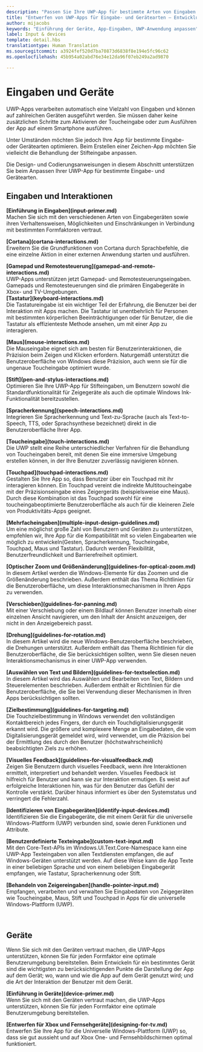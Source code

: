 ```yaml
---
description: "Passen Sie Ihre UWP-App für bestimmte Arten von Eingaben und Geräten an. Nutzen Sie die Vorteile von Touch- und Sprachbefehlen. Führen Sie Ihre Apps auf Xbox, Telefonen und sogar dem Fernseher aus."
title: "Entwerfen von UWP-Apps für Eingabe- und Gerätearten – Entwicklung von Windows-Apps"
author: mijacobs
keywords: "Einführung der Geräte, App-Eingaben, UWP-Anwendung anpassen"
label: Input & devices
template: detail.hbs
translationtype: Human Translation
ms.sourcegitcommit: a3924fef520d7ba70873d6838f8e194e5fc96c62
ms.openlocfilehash: 45b954a02abd76e34e12da96f07eb249a2ad9870

---
```

# <a name="inputs-and-devices"></a>Eingaben und Geräte

<link rel="stylesheet" href="https://az835927.vo.msecnd.net/sites/uwp/Resources/css/custom.css"> 

UWP-Apps verarbeiten automatisch eine Vielzahl von Eingaben und können auf zahlreichen Geräten ausgeführt werden. Sie müssen daher keine zusätzlichen Schritte zum Aktivieren der Toucheingabe oder zum Ausführen der App auf einem Smartphone ausführen. 

Unter Umständen möchten Sie jedoch Ihre App für bestimmte Eingabe- oder Gerätearten optimieren. Beim Erstellen einer Zeichen-App möchten Sie vielleicht die Behandlung der Stifteingabe anpassen. 

Die Design- und Codierungsanweisungen in diesem Abschnitt unterstützen Sie beim Anpassen Ihrer UWP-App für bestimmte Eingabe- und Gerätearten. 

## <a name="inputs-and-interactions"></a>Eingaben und Interaktionen

<div class="side-by-side">
<div class="side-by-side-content">
  <div class="side-by-side-content-left">
<p><b>[Einführung in Eingaben](input-primer.md)</b><br/> Machen Sie sich mit den verschiedenen Arten von Eingabegeräten sowie ihren Verhaltensweisen, Möglichkeiten und Einschränkungen in Verbindung mit bestimmten Formfaktoren vertraut.   
</p>
  </div>
  <div class="side-by-side-content-right">
<p><b>[Cortana](cortana-interactions.md) </b><br/> Erweitern Sie die Grundfunktionen von Cortana durch Sprachbefehle, die eine einzelne Aktion in einer externen Anwendung starten und ausführen.   
</p>
  </div>
</div>
</div>

<div class="side-by-side">
<div class="side-by-side-content">
  <div class="side-by-side-content-left">
<b>[Gamepad und Remotesteuerung](gamepad-and-remote-interactions.md)</b><br/>UWP-Apps unterstützen jetzt Gamepad- und Remotesteuerungseingaben. Gamepads und Remotesteuerungen sind die primären Eingabegeräte in Xbox- und TV-Umgebungen.  
  </div>
  <div class="side-by-side-content-right">
<b>[Tastatur](keyboard-interactions.md)</b><br/>Die Tastatureingabe ist ein wichtiger Teil der Erfahrung, die Benutzer bei der Interaktion mit Apps machen. Die Tastatur ist unentbehrlich für Personen mit bestimmten körperlichen Beeinträchtigungen oder für Benutzer, die die Tastatur als effizienteste Methode ansehen, um mit einer App zu interagieren.  
  </div>
</div>
</div>
<div class="side-by-side">
<div class="side-by-side-content">
  <div class="side-by-side-content-left">
<p><b>[Maus](mouse-interactions.md)</b><br/>Die Mauseingabe eignet sich am besten für Benutzerinteraktionen, die Präzision beim Zeigen und Klicken erfordern. Naturgemäß unterstützt die Benutzeroberfläche von Windows diese Präzision, auch wenn sie für die ungenaue Toucheingabe optimiert wurde.
</p>
  </div>
  <div class="side-by-side-content-right">
<p><b>[Stift](pen-and-stylus-interactions.md)</b><br/>Optimieren Sie Ihre UWP-App für Stifteingaben, um Benutzern sowohl die Standardfunktionalität für Zeigegeräte als auch die optimale Windows Ink-Funktionalität bereitzustellen.   
</p>
  </div>
</div>
</div>

<div class="side-by-side">
<div class="side-by-side-content">
  <div class="side-by-side-content-left">
<p><b>[Spracherkennung](speech-interactions.md)</b><br/>Integrieren Sie Spracherkennung und Text-zu-Sprache (auch als Text-to-Speech, TTS, oder Sprachsynthese bezeichnet) direkt in die Benutzeroberfläche Ihrer App.
</p>
  </div>
  <div class="side-by-side-content-right">
<p><b>[Toucheingabe](touch-interactions.md)</b><br/>Die UWP stellt eine Reihe unterschiedlicher Verfahren für die Behandlung von Toucheingaben bereit, mit denen Sie eine immersive Umgebung erstellen können, in der Ihre Benutzer zuverlässig navigieren können.
</p>
  </div>
</div>
</div>

<div class="side-by-side">
<div class="side-by-side-content">
  <div class="side-by-side-content-left">
<p><b>[Touchpad](touchpad-interactions.md)  </b><br/>Gestalten Sie Ihre App so, dass Benutzer über ein Touchpad mit ihr interagieren können. Ein Touchpad vereint die indirekte Multitoucheingabe mit der Präzisionseingabe eines Zeigergeräts (beispielsweise eine Maus). Durch diese Kombination ist das Touchpad sowohl für eine toucheingabeoptimierte Benutzeroberfläche als auch für die kleineren Ziele von Produktivitäts-Apps geeignet.
</p>
  </div>
  <div class="side-by-side-content-right">
<p><b>[Mehrfacheingaben](multiple-input-design-guidelines.md)  </b><br/>Um eine möglichst große Zahl von Benutzern und Geräten zu unterstützen, empfehlen wir, Ihre App für die Kompatibilität mit so vielen Eingabearten wie möglich zu entwickeln(Gesten, Spracherkennung, Toucheingabe, Touchpad, Maus und Tastatur). Dadurch werden Flexibilität, Benutzerfreundlichkeit und Barrierefreiheit optimiert.
</p>
  </div>
</div>
</div>

<div class="side-by-side">
<div class="side-by-side-content">
  <div class="side-by-side-content-left">
<p><b>[Optischer Zoom und Größenänderung](guidelines-for-optical-zoom.md)</b><br/>In diesem Artikel werden die Windows-Elemente für das Zoomen und die Größenänderung beschrieben. Außerdem enthält das Thema Richtlinien für die Benutzeroberfläche, um diese Interaktionsmechanismen in Ihren Apps zu verwenden.
</p>
  </div>
  <div class="side-by-side-content-right">
<p><b>[Verschieben](guidelines-for-panning.md)</b><br/>Mit einer Verschiebung oder einem Bildlauf können Benutzer innerhalb einer einzelnen Ansicht navigieren, um den Inhalt der Ansicht anzuzeigen, der nicht in den Anzeigebereich passt.  
</p>
  </div>
</div>
</div>

<div class="side-by-side">
<div class="side-by-side-content">
  <div class="side-by-side-content-left">
<p><b>[Drehung](guidelines-for-rotation.md)</b><br/> In diesem Artikel wird die neue Windows-Benutzeroberfläche beschrieben, die Drehungen unterstützt. Außerdem enthält das Thema Richtlinien für die Benutzeroberfläche, die Sie berücksichtigen sollten, wenn Sie diesen neuen Interaktionsmechanismus in einer UWP-App verwenden.
</p>
  </div>
  <div class="side-by-side-content-right">
<p><b>[Auswählen von Text und Bildern](guidelines-for-textselection.md)</b><br/>In diesem Artikel wird das Auswählen und Bearbeiten von Text, Bildern und Steuerelementen beschrieben. Außerdem enthält er Richtlinien für die Benutzeroberfläche, die Sie bei Verwendung dieser Mechanismen in Ihren Apps berücksichtigen sollten.
</p>
  </div>
</div>
</div>

<div class="side-by-side">
<div class="side-by-side-content">
  <div class="side-by-side-content-left">
<p><b>[Zielbestimmung](guidelines-for-targeting.md)</b><br/>Die Touchzielbestimmung in Windows verwendet den vollständigen Kontaktbereich jedes Fingers, der durch ein Touchdigitalisierungsgerät erkannt wird. Die größere und komplexere Menge an Eingabedaten, die vom Digitalisierungsgerät gemeldet wird, wird verwendet, um die Präzision bei der Ermittlung des durch den Benutzer (höchstwahrscheinlich) beabsichtigten Ziels zu erhöhen.
</p>
  </div>
  <div class="side-by-side-content-right">
<p><b>[Visuelles Feedback](guidelines-for-visualfeedback.md)</b><br/>Zeigen Sie Benutzern durch visuelles Feedback, wenn ihre Interaktionen ermittelt, interpretiert und behandelt werden. Visuelles Feedback ist hilfreich für Benutzer und kann sie zur Interaktion ermutigen. Es weist auf erfolgreiche Interaktionen hin, was für den Benutzer das Gefühl der Kontrolle verstärkt. Darüber hinaus informiert es über den Systemstatus und verringert die Fehlerzahl.  
</p>
  </div>
</div>
</div>

<div class="side-by-side">
<div class="side-by-side-content">
  <div class="side-by-side-content-left">
<p><b>[Identifizieren von Eingabegeräten](identify-input-devices.md)</b><br/>Identifizieren Sie die Eingabegeräte, die mit einem Gerät für die universelle Windows-Plattform (UWP) verbunden sind, sowie deren Funktionen und Attribute. 
</p>
  </div>
  <div class="side-by-side-content-right">
<p><b>[Benutzerdefinierte Texteingabe](custom-text-input.md)</b><br/>Mit den Core-Text-APIs im Windows.UI.Text.Core-Namespace kann eine UWP-App Texteingaben von allen Textdiensten empfangen, die auf Windows-Geräten unterstützt werden. Auf diese Weise kann die App Texte in einer beliebigen Sprache und von einem beliebigen Eingabegerät empfangen, wie Tastatur, Spracherkennung oder Stift.
</p>
  </div>
</div>
</div>

<div class="side-by-side">
<div class="side-by-side-content">
  <div class="side-by-side-content-left">
<p><b>[Behandeln von Zeigereingaben](handle-pointer-input.md)</b><br/>Empfangen, verarbeiten und verwalten Sie Eingabedaten von Zeigegeräten wie Toucheingabe, Maus, Stift und Touchpad in Apps für die universelle Windows-Plattform (UWP).
</p>
  </div>
  <div class="side-by-side-content-right">
<p><b></b><br/>   
</p>
  </div>
</div>
</div>


## <a name="devices"></a>Geräte

Wenn Sie sich mit den Geräten vertraut machen, die UWP-Apps unterstützen, können Sie für jeden Formfaktor eine optimale Benutzerumgebung bereitstellen. Beim Entwickeln für ein bestimmtes Gerät sind die wichtigsten zu berücksichtigenden Punkte die Darstellung der App auf dem Gerät; wo, wann und wie die App auf dem Gerät genutzt wird; und die Art der Interaktion der Benutzer mit dem Gerät.

<div class="side-by-side">
<div class="side-by-side-content">
  <div class="side-by-side-content-left">
<p><b>[Einführung in Geräte](device-primer.md)</b><br/>Wenn Sie sich mit den Geräten vertraut machen, die UWP-Apps unterstützen, können Sie für jeden Formfaktor eine optimale Benutzerumgebung bereitstellen. 
</p>
  </div>
  <div class="side-by-side-content-right">
<p><b>[Entwerfen für Xbox und Fernsehgeräte](designing-for-tv.md)</b><br/>Entwerfen Sie Ihre App für die Universelle Windows-Plattform (UWP) so, dass sie gut aussieht und auf Xbox One- und Fernsehbildschirmen optimal funktioniert.
</p>
  </div>
</div>
</div>




<!--HONumber=Dec16_HO2-->


